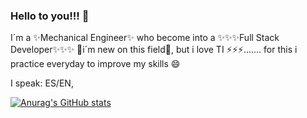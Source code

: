 ### Hello to you!!! 👋

I´m a ✨Mechanical Engineer✨ who become into a ✨✨✨Full Stack Developer✨✨✨
🌱i´m new on this field🌱, but i love TI ⚡⚡⚡....... for this i practice everyday to improve my skills 😄

I speak: ES/EN,

[![Anurag's GitHub stats](https://github-readme-stats.vercel.app/api?username=ManuelV85)](https://github.com/ManuelV85/github-readme-stats)

<!--
**ManuelV85/ManuelV85** is a ✨ _special_ ✨ repository because its `README.md` (this file) appears on your GitHub profile.

Here are some ideas to get you started:

- 🔭 I’m currently working on ...
- 🌱 I’m currently learning ...
- 👯 I’m looking to collaborate on ...
- 🤔 I’m looking for help with ...
- 💬 Ask me about ...
- 📫 How to reach me: ...
- 😄 Pronouns: ...
- ⚡ Fun fact: ...
-->

